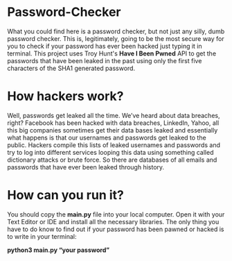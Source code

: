 # Password-Checker
What you could find here is a password checker, but not just any silly, dumb password checker.
This is, legitimately, going to be the most secure way for you to check if your password has ever been hacked just typing it in terminal.
This project uses Troy Hunt's **Have I Been Pwned** API to get the passwords that have been leaked in the past using only the first five characters of the SHA1 generated password.

# How hackers work?
Well, passwords get leaked all the time. We’ve heard about data breaches, right? Facebook has been hacked with data breaches, LinkedIn, Yahoo, all this big companies sometimes get their data bases leaked and essentially what happens is that our usernames and passwords get leaked to the public.
Hackers compile this lists of leaked usernames and passwords and try to log into different services  looping this data using something called dictionary attacks or brute force.
So there are databases of all emails and passwords that have ever been leaked through history.

# How can you run it?
You should copy the **main.py** file into your local computer.
Open it with your Text Editor or IDE and install all the necessary libraries.
The only thing you have to do know to find out if your password has been pawned or hacked is to write in your terminal: 

**python3 main.py “your password”**
